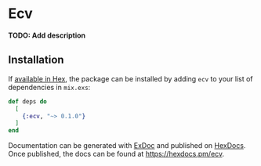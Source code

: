 # Ecv

**TODO: Add description**

## Installation

If [available in Hex](https://hex.pm/docs/publish), the package can be installed
by adding `ecv` to your list of dependencies in `mix.exs`:

```elixir
def deps do
  [
    {:ecv, "~> 0.1.0"}
  ]
end
```

Documentation can be generated with [ExDoc](https://github.com/elixir-lang/ex_doc)
and published on [HexDocs](https://hexdocs.pm). Once published, the docs can
be found at <https://hexdocs.pm/ecv>.

